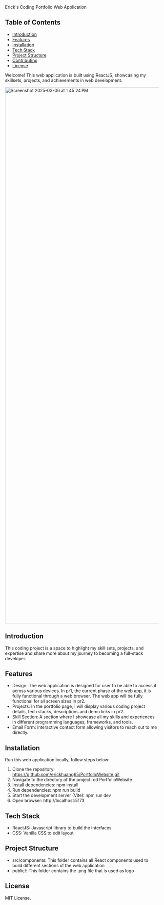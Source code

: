 Erick's Coding Portfolio Web Application

## Table of Contents
- [Introduction](#introduction)
- [Features](#features)
- [Installation](#installation)
- [Tech Stack](#techstack)
- [Project Structure](#projectstructure)
- [Contributing](#contributing)
- [License](#license)

Welcome! This web application is built using ReactJS, showcasing my skillsets, projects, and achievements in web development.

<img width="1749" alt="Screenshot 2025-03-06 at 1 45 24 PM" src="https://github.com/user-attachments/assets/e3d4be79-65f2-484a-a962-f4bb85624188" />

## Introduction
This coding project is a space to highlight my skill sets, projects, and expertise and share more about my journey to becoming a full-stack developer.

## Features
* Design: The web application is designed for user to be able to access it across various devices. In pr1, the current phase of the web app, it is fully functional through a web browser. The web app will be fully functional for all screen sizes in pr2.
* Projects: In the portfolio page, I will display various coding project details, tech stacks, descriptions and demo links in pr2.
* Skill Section: A section where I showcase all my skills and experiences in different programming languages, frameworks, and tools.
* Email Form: Interactive contact form allowing visitors to reach out to me directly.

## Installation
Run this web application locally, follow steps below:
1. Clone the repository: https://github.com/erickhuang65/PortfolioWebsite.git
2. Navigate to the directory of the project: cd PortfolioWebsite
3. Install dependencies: npm install
4. Run dependencies: npm run build
5. Start the development server (Vite): npm run dev
6. Open browser: http://localhost:5173

## Tech Stack
* ReactJS: Javascript library to build the interfaces
* CSS: Vanilla CSS to edit layout

## Project Structure
* src/components: This folder contains all React components used to build different sections of the web application
* public/: This folder contains the .png file that is used as logo

## License
MIT License. 
